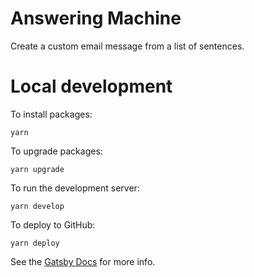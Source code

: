 # Answering Machine

Create a custom email message from a list of sentences.

# Local development

To install packages:

    yarn

To upgrade packages:

    yarn upgrade

To run the development server:

    yarn develop

To deploy to GitHub:

    yarn deploy

See the [Gatsby Docs](https://www.gatsbyjs.org/docs/) for more info.
